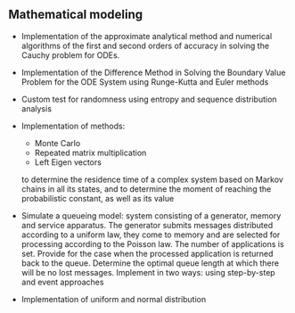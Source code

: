 ## Mathematical modeling

* Implementation of the approximate analytical method and numerical algorithms of the first and second orders of accuracy in solving the Cauchy problem for ODEs.

* Implementation of the Difference Method in Solving the Boundary Value Problem for the ODE System using Runge-Kutta and Euler methods

* Custom test for randomness using entropy and sequence distribution analysis

* Implementation of methods: 
    - Monte Carlo
    - Repeated matrix multiplication 
    - Left Eigen vectors

    to determine the residence time of a complex system based on Markov chains in all its states, and to determine the moment of reaching the probabilistic constant, as well as its value 


* Simulate a queueing model: system consisting of a generator, memory and service apparatus. The generator submits messages distributed according to a uniform law, they come to memory and are selected for processing according to the Poisson law. The number of applications is set. Provide for the case when the processed application is returned back to the queue. Determine the optimal queue length at which there will be no lost messages. Implement in two ways: using step-by-step and event approaches

* Implementation of uniform and normal distribution